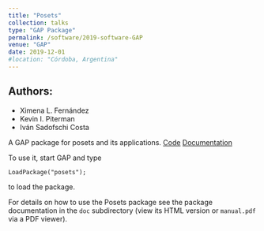 ```yaml
---
title: "Posets"
collection: talks
type: "GAP Package"
permalink: /software/2019-software-GAP
venue: "GAP"
date: 2019-12-01
#location: "Córdoba, Argentina"
---
```


## Authors:
* Ximena L. Fernández
* Kevin I. Piterman
* Iván Sadofschi Costa


A GAP package for posets and its applications.
[Code](https://github.com/isadofschi/posets)
[Documentation](http://mate.dm.uba.ar/~isadofschi/posets)


To use it, start GAP and type

	LoadPackage("posets");

to load the package.


For details on how to use the Posets package see the package
documentation in the `doc` subdirectory (view its HTML version or 
`manual.pdf`  via a PDF viewer).


